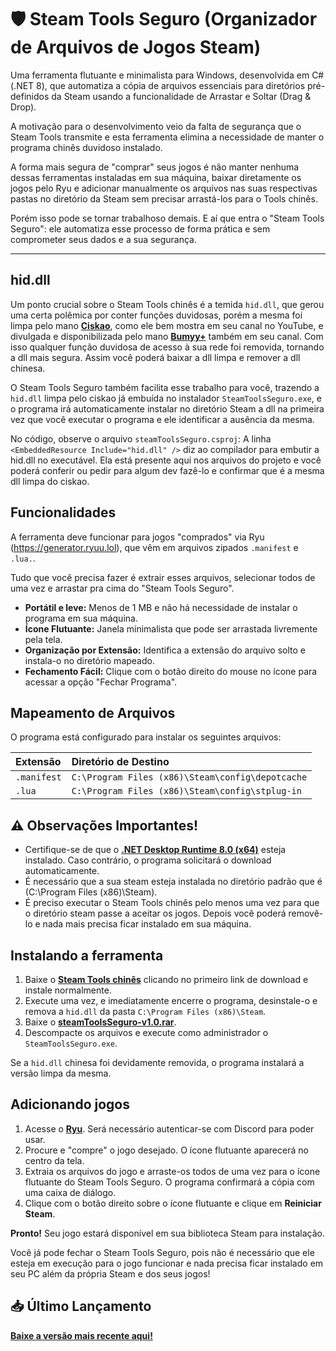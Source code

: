 # 🛡️ Steam Tools Seguro (Organizador de Arquivos de Jogos Steam)

Uma ferramenta flutuante e minimalista para Windows, desenvolvida em C# (.NET 8), que automatiza a cópia de arquivos essenciais para diretórios pré-definidos da Steam usando a funcionalidade de Arrastar e Soltar (Drag & Drop).

A motivação para o desenvolvimento veio da falta de segurança que o Steam Tools transmite e esta ferramenta elimina a necessidade de manter o programa chinês duvidoso instalado.

A forma mais segura de "comprar" seus jogos é não manter nenhuma dessas ferramentas instaladas em sua máquina, baixar diretamente os jogos pelo Ryu e adicionar manualmente os arquivos nas suas respectivas pastas no diretório da Steam sem precisar arrastá-los para o Tools chinês.

Porém isso pode se tornar trabalhoso demais. E aí que entra o "Steam Tools Seguro": ele automatiza esse processo de forma prática e sem comprometer seus dados e a sua segurança.

---

## hid.dll

Um ponto crucial sobre o Steam Tools chinês é a temida `hid.dll`, que gerou uma certa polêmica por conter funções duvidosas, porém a mesma foi limpa pelo mano **[Ciskao](https://www.youtube.com/@ciskao)**, como ele bem mostra em seu canal no YouTube, e divulgada e disponibilizada pelo mano **[Bumyy+](https://www.youtube.com/@maisbumyy)** também em seu canal. Com isso qualquer função duvidosa de acesso à sua rede foi removida, tornando a dll mais segura. Assim você poderá baixar a dll limpa e remover a dll chinesa.

O Steam Tools Seguro também facilita esse trabalho para você, trazendo a `hid.dll` limpa pelo ciskao já embuída no instalador `SteamToolsSeguro.exe`, e o programa irá automaticamente instalar no diretório Steam a dll na primeira vez que você executar o programa e ele identificar a ausência da mesma.

No código, observe o arquivo `steamToolsSeguro.csproj`: A linha `<EmbeddedResource Include="hid.dll" />` diz ao compilador para embutir a hid.dll no executável. Ela está presente aqui nos arquivos do projeto e você poderá conferir ou pedir para algum dev fazê-lo e confirmar que é a mesma dll limpa do ciskao. 

## Funcionalidades

A ferramenta deve funcionar para jogos "comprados" via Ryu (https://generator.ryuu.lol), que vêm em arquivos zipados `.manifest` e `.lua.`.

Tudo que você precisa fazer é extrair esses arquivos, selecionar todos de uma vez e arrastar pra cima do "Steam Tools Seguro".

- **Portátil e leve:** Menos de 1 MB e não há necessidade de instalar o programa em sua máquina.
- **Ícone Flutuante:** Janela minimalista que pode ser arrastada livremente pela tela.
- **Organização por Extensão:** Identifica a extensão do arquivo solto e instala-o no diretório mapeado.
- **Fechamento Fácil:** Clique com o botão direito do mouse no ícone para acessar a opção "Fechar Programa".

## Mapeamento de Arquivos

O programa está configurado para instalar os seguintes arquivos:

| Extensão | Diretório de Destino |
| :--- | :--- |
| `.manifest` | `C:\Program Files (x86)\Steam\config\depotcache` |
| `.lua` | `C:\Program Files (x86)\Steam\config\stplug-in` |

## ⚠️ Observações Importantes!

- Certifique-se de que o **[.NET Desktop Runtime 8.0 (x64)](https://dotnet.microsoft.com/en-us/download/dotnet/8.0)** esteja instalado. Caso contrário, o programa solicitará o download automaticamente.
- É necessário que a sua steam esteja instalada no diretório padrão que é (C:\Program Files (x86)\Steam).
- É preciso executar o Steam Tools chinês pelo menos uma vez para que o diretório steam passe a aceitar os jogos. Depois você poderá removê-lo e nada mais precisa ficar instalado em sua máquina.

## Instalando a ferramenta

1. Baixe o **[Steam Tools chinês](https://steamtools.net/download.html)** clicando no primeiro link de download e instale normalmente.
2. Execute uma vez, e imediatamente encerre o programa, desinstale-o e remova a `hid.dll` da pasta `C:\Program Files (x86)\Steam`.
3. Baixe o **[steamToolsSeguro-v1.0.rar](https://github.com/marciodinizdev/steamToolsSeguro/releases/tag/v1.0)**.
4. Descompacte os arquivos e execute como administrador o `SteamToolsSeguro.exe`.

Se a `hid.dll` chinesa foi devidamente removida, o programa instalará a versão limpa da mesma.

## Adicionando jogos

1. Acesse o **[Ryu](https://generator.ryuu.lol)**. Será necessário autenticar-se com Discord para poder usar.
2. Procure e "compre" o jogo desejado. O ícone flutuante aparecerá no centro da tela.
3. Extraia os arquivos do jogo e arraste-os todos de uma vez para o ícone flutuante do Steam Tools Seguro. O programa confirmará a cópia com uma caixa de diálogo.
4. Clique com o botão direito sobre o ícone flutuante e clique em **Reiniciar Steam**.

**Pronto!** Seu jogo estará disponível em sua biblioteca Steam para instalação.

Você já pode fechar o Steam Tools Seguro, pois não é necessário que ele esteja em execução para o jogo funcionar e nada precisa ficar instalado em seu PC além da própria Steam e dos seus jogos!

## 📥 Último Lançamento

**[Baixe a versão mais recente aqui!](https://github.com/marciodinizdev/steamToolsSeguro/releases/tag/v1.0)**
